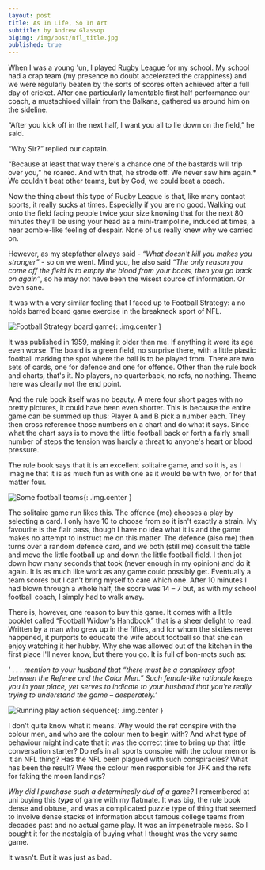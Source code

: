 ```yaml
---
layout: post
title: As In Life, So In Art
subtitle: by Andrew Glassop
bigimg: /img/post/nfl_title.jpg
published: true
---
```


When I was a young 'un, I played Rugby League for my school. My school had a crap team (my presence no doubt accelerated the crappiness) and we were regularly beaten by the sorts of scores often achieved after a full day of cricket. After one particularly lamentable first half performance our coach, a mustachioed villain from the Balkans, gathered us around him on the sideline.

“After you kick off in the next half, I want you all to lie down on the field,” he said.

“Why Sir?” replied our captain.

“Because at least that way there's a chance one of the bastards will trip over you,” he roared. And with that, he strode off. We never saw him again.* We couldn't beat other teams, but by God, we could beat a coach.

Now the thing about this type of Rugby League is that, like many contact sports, it really sucks at times. Especially if you are no good. Walking out onto the field facing people twice your size knowing that for the next 80 minutes they'll be using your head as a mini-trampoline, induced at times, a near zombie-like feeling of despair. None of us really knew why we carried on.

However, as my stepfather always said - *“What doesn't kill you makes you stronger”* - so on we went. Mind you, he also said *“The only reason you come off the field is to empty the blood from your boots, then you go back on again”*, so he may not have been the wisest source of information. Or even sane.

It was with a very similar feeling that I faced up to Football Strategy: a no holds barred board game exercise in the breakneck sport of NFL.

![Football Strategy board game]({{baseurl}}/img/post/nfl3.jpg){: .img.center }

It was published in 1959, making it older than me. If anything it wore its age even worse. The board is a green field, no surprise there, with a little plastic football marking the spot where the ball is to be played from. There are two sets of cards, one for defence and one for offence. Other than the rule book and charts, that's it. No players, no quarterback, no refs, no nothing. Theme here was clearly not the end point.

And the rule book itself was no beauty. A mere four short pages with no pretty pictures, it could have been even shorter. This is because the entire game can be summed up thus: Player A and B pick a number each. They then cross reference those numbers on a chart and do what it says. Since what the chart says is to move the little football back or forth a fairly small number of steps the tension was hardly a threat to anyone's heart or blood pressure.

The rule book says that it is an excellent solitaire game, and so it is, as I imagine that it is as much fun as with one as it would be with two, or for that matter four.

![Some football teams]({{baseurl}}/img/post/nfl_2.jpg){: .img.center }

The solitaire game run likes this. The offence (me) chooses a play by selecting a card. I only have 10 to choose from so it isn't exactly a strain. My favourite is the flair pass, though I have no idea what it is and the game makes no attempt to instruct me on this matter. The defence (also me) then turns over a random defence card, and we both (still me) consult the table and move the little football up and down the little football field. I then jot down how many seconds that took (never enough in my opinion) and do it again. It is as much like work as any game could possibly get. Eventually a team scores but I can't bring myself to care which one. After 10 minutes I had blown through a whole half, the score was 14 – 7 but, as with my school football coach, I simply had to walk away.

There is, however, one reason to buy this game. It comes with a little booklet called “Football Widow's Handbook” that is a sheer delight to read. Written by a man who grew up in the fifties, and for whom the sixties never happened, it purports to educate the wife about football so that she can enjoy watching it her hubby. Why she was allowed out of the kitchen in the first place I'll never know, but there you go. It is full of bon-mots such as:

*' . . . mention to your husband that “there must be a conspiracy afoot between the Referee and the Color Men.” Such female-like rationale keeps you in your place, yet serves to indicate to your husband that you're really trying to understand the game – desperately.'*

![Running play action sequence]({{baseurl}}/img/post/nfl1.jpg){: .img.center }

I don't quite know what it means. Why would the ref conspire with the colour men, and who are the colour men to begin with? And what type of behaviour might indicate that it was the correct time to bring up that little conversation starter? Do refs in all sports conspire with the colour men or is it an NFL thing? Has the NFL been plagued with such conspiracies? What has been the result? Were the colour men responsible for JFK and the refs for faking the moon landings?

*Why did I purchase such a determinedly dud of a game?* I remembered at uni buying this ***type*** of game with my flatmate. It was big, the rule book dense and obtuse, and was a complicated puzzle type of thing that seemed to involve dense stacks of information about famous college teams from decades past and no actual game play. It was an impenetrable mess. So I bought it for the nostalgia of buying what I thought was the very same game.

It wasn't. But it was just as bad.
